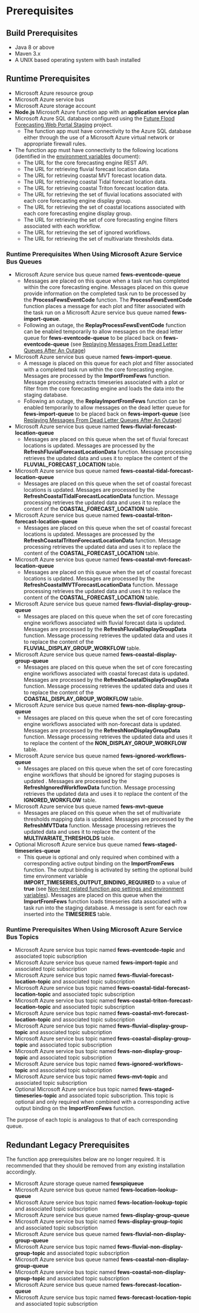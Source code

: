 
# Prerequisites

## Build Prerequisites

* Java 8 or above
* Maven 3.x
* A UNIX based operating system with bash installed

## Runtime Prerequisites

* Microsoft Azure resource group
* Microsoft Azure service bus
* Microsoft Azure storage account
* **Node.js** Microsoft Azure function app with an **application service plan**
* Microsoft Azure SQL database configured using the [Future Flood Forecasting Web Portal Staging](https://github.com/DEFRA/future-flood-forecasting-web-portal-staging) project.
  * The function app must have connectivity to the Azure SQL database either through the use of a Microsoft Azure virtual network or
    appropriate firewall rules.
* The function app must have connectivity to the following locations (identified in the [environment variables](Non-test-settings-and-environment-variables.md) document):
  * The URL for the core forecasting engine REST API.
  * The URL for retrieving fluvial forecast location data.
  * The URL for retrieving coastal MVT forecast location data.
  * The URL for retrieving coastal Tidal forecast location data.
  * The URL for retrieving coastal Triton forecast location data.
  * The URL for retrieving the set of fluvial locations associated with each core forecasting engine display group.
  * The URL for retrieving the set of coastal locations associated with each core forecasting engine display group.
  * The URL for retrieving the set of core forecasting engine filters associated with each workflow.
  * The URL for retrieving the set of ignored workflows.
  * The URL for retrieving the set of multivariate thresholds data.

### Runtime Prerequisites When Using Microsoft Azure Service Bus Queues

* Microsoft Azure service bus queue named **fews-eventcode-queue**  
  * Messages are placed on this queue when a task run has completed within the core forecasting engine. Messages placed on this queue provide information on the completed task run to be processed by the **ProcessFewsEventCode** function.  The **ProcessFewsEventCode** function places a message for each
  plot and filter associated with the task run on a Microsoft Azure service bus queue named **fews-import-queue**.
  * Following an outage, the **ReplayProcessFewsEventCode** function can be enabled temporarily to allow messages on the dead letter queue for **fews-eventcode-queue** to be placed back on **fews-eventcode-queue** (see [Replaying Messages From Dead Letter Queues After An Outage](./Replaying-dead-letter-messages.md))
* Microsoft Azure service bus queue named **fews-import-queue**.
  * A message is placed on this queue for each plot and filter associated with a completed task run within the core forecasting engine. Messages are
  processed by the **ImportFromFews** function. Message processing extracts timeseries associated with a plot or filter from the core forecasting engine and loads the data into the staging database.
  * Following an outage, the **ReplayImportFromFews** function can be enabled temporarily to allow messages on the dead letter queue for **fews-import-queue** to be placed back on **fews-import-queue** (see [Replaying Messages From Dead Letter Queues After An Outage](./Replaying-dead-letter-messages.md))
* Microsoft Azure service bus queue named **fews-fluvial-forecast-location-queue**  
  * Messages are placed on this queue when the set of fluvial forecast locations is updated. Messages are processed by the **RefreshFluvialForecastLocationData** function. Message processing retrieves the updated data and uses it to replace the content of the **FLUVIAL_FORECAST_LOCATION** table.
* Microsoft Azure service bus queue named **fews-coastal-tidal-forecast-location-queue**  
  * Messages are placed on this queue when the set of coastal forecast locations is updated. Messages are processed by the **RefreshCoastalTidalForecastLocationData** function. Message processing retrieves the updated data and uses it to replace the content of the **COASTAL_FORECAST_LOCATION** table.
* Microsoft Azure service bus queue named **fews-coastal-triton-forecast-location-queue**  
  * Messages are placed on this queue when the set of coastal forecast locations is updated. Messages are processed by the **RefreshCoastalTritonForecastLocationData** function. Message processing retrieves the updated data and uses it to replace the content of the **COASTAL_FORECAST_LOCATION** table.
* Microsoft Azure service bus queue named **fews-coastal-mvt-forecast-location-queue**  
  * Messages are placed on this queue when the set of coastal forecast locations is updated. Messages are processed by the **RefreshCoastalMVTForecastLocationData** function. Message processing retrieves the updated data and uses it to replace the content of the **COASTAL_FORECAST_LOCATION** table.
* Microsoft Azure service bus queue named **fews-fluvial-display-group-queue**
  * Messages are placed on this queue when the set of core forecasting engine workflows associated with fluvial forecast data is updated. Messages are processed by the **RefreshFluvialDisplayGroupData** function. Message processing retrieves the updated data and uses it to replace the content of the **FLUVIAL_DISPLAY_GROUP_WORKFLOW** table.
* Microsoft Azure service bus queue named **fews-coastal-display-group-queue**  
  * Messages are placed on this queue when the set of core forecasting engine workflows associated with coastal forecast data is updated. Messages are processed by the **RefreshCoastalDisplayGroupData** function. Message processing retrieves the updated data and uses it to replace the content of the **COASTAL_DISPLAY_GROUP_WORKFLOW** table.
* Microsoft Azure service bus queue named **fews-non-display-group-queue**  
  * Messages are placed on this queue when the set of core forecasting engine workflows associated with non-forecast data is updated. Messages are processed by the **RefreshNonDisplayGroupData** function. Message processing retrieves the updated data and uses it to replace the content of the **NON_DISPLAY_GROUP_WORKFLOW** table.
* Microsoft Azure service bus queue named **fews-ignored-workflows-queue**  
  * Messages are placed on this queue when the set of core forecasting engine workflows that should be ignored for staging puposes is updated . Messages are processed by the **RefreshIgnoredWorkflowData** function. Message processing retrieves the updated data and uses it to replace the content of the **IGNORED_WORKFLOW** table.
* Microsoft Azure service bus queue named **fews-mvt-queue**  
  * Messages are placed on this queue when the set of multivariate thresholds mapping data is updated. Messages are processed by the **RefreshMVTData** function. Message processing retrieves the updated data and uses it to replace the content of the **MULTIVARIATE_THRESHOLDS** table.
* Optional Microsoft Azure service bus queue named **fews-staged-timeseries-queue**  
  * This queue is optional and only required when combined with a corresponding active output binding on the **ImportFromFews** function. The output binding is activated by setting the optional build time environment variable **IMPORT_TIMESERIES_OUTPUT_BINDING_REQUIRED** to a value of **true** (see [Non-test related function app settings and environment variables](./Non-test-settings-and-environment-variables.md)). Messages are placed on this queue when the **ImportFromFews** function loads timeseries data associated with a task run into the staging database. A message is sent for each row inserted into the **TIMESERIES** table.

### Runtime Prerequisites When Using Microsoft Azure Service Bus Topics

* Microsoft Azure service bus topic named **fews-eventcode-topic** and associated topic subscription
* Microsoft Azure service bus queue named **fews-import-topic** and associated topic subscription
* Microsoft Azure service bus topic named **fews-fluvial-forecast-location-topic** and associated topic subscription
* Microsoft Azure service bus topic named **fews-coastal-tidal-forecast-location-topic** and associated topic subscription
* Microsoft Azure service bus topic named **fews-coastal-triton-forecast-location-topic** and associated topic subscription
* Microsoft Azure service bus topic named **fews-coastal-mvt-forecast-location-topic** and associated topic subscription
* Microsoft Azure service bus topic named **fews-fluvial-display-group-topic** and associated topic subscription
* Microsoft Azure service bus topic named **fews-coastal-display-group-topic** and associated topic subscription  
* Microsoft Azure service bus topic named **fews-non-display-group-topic** and associated topic subscription
* Microsoft Azure service bus topic named **fews-ignored-workflows-topic** and associated topic subscription
* Microsoft Azure service bus topic named **fews-mvt-topic** and associated topic subscription
* Optional Microsoft Azure service bus topic named **fews-staged-timeseries-topic** and associated topic subscription. This topic is optional and only required when combined with a corresponding active output binding on the **ImportFromFews** function.  

The purpose of each topic is analagous to that of each corresponding queue.

## Redundant Legacy Prerequisites

The function app prerequisites below are no longer required. It is recommended that they should be removed from any existing installation
accordingly.

* Microsoft Azure storage queue named **fewspiqueue**
* Microsoft Azure service bus queue named **fews-location-lookup-queue**
* Microsoft Azure service bus topic named **fews-location-lookup-topic** and associated topic subscription
* Microsoft Azure service bus queue named **fews-display-group-queue**
* Microsoft Azure service bus topic named **fews-display-group-topic** and associated topic subscription
* Microsoft Azure service bus queue named **fews-fluvial-non-display-group-queue**
* Microsoft Azure service bus topic named **fews-fluvial-non-display-group-topic** and associated topic subscription
* Microsoft Azure service bus queue named **fews-coastal-non-display-group-queue**
* Microsoft Azure service bus topic named **fews-coastal-non-display-group-topic** and associated topic subscription
* Microsoft Azure service bus queue named **fews-forecast-location-queue**
* Microsoft Azure service bus topic named **fews-forecast-location-topic** and associated topic subscription  
